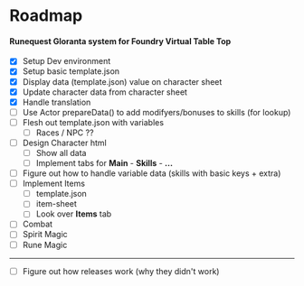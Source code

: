 # Roadmap 
#### Runequest Gloranta system for Foundry Virtual Table Top

* [x] Setup Dev environment
* [x] Setup basic template.json
* [x] Display data (template.json) value on character sheet
* [x] Update character data from character sheet
* [x] Handle translation
* [ ] Use Actor prepareData() to add modifyers/bonuses to skills (for lookup)
* [ ] Flesh out template.json with variables
    * [ ] Races / NPC ??
* [ ] Design Character html 
    * [ ] Show all data
    * [ ] Implement tabs for **Main** - **Skills** - **...**
* [ ] Figure out how to handle variable data (skills with basic keys + extra)
* [ ] Implement Items
    * [ ] template.json
    * [ ] item-sheet
    * [ ] Look over **Items** tab
* [ ] Combat
* [ ] Spirit Magic
* [ ] Rune Magic
---
* [ ] Figure out how releases work (why they didn't work)